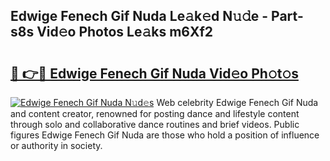 ## Edwige Fenech Gif Nuda Le𝚊k𝚎d N𝚞𝚍e - Part-s8s Vid𝚎o Photos Le𝚊ks m6Xf2

# <h2><a href="http://fbdyof0.evod.top/?m=Edwige+Fenech+Gif+Nuda">🔗 👉🔴 Edwige Fenech Gif Nuda Vid𝚎o Ph𝚘t𝚘s</a></h2>

[![Edwige Fenech Gif Nuda N𝚞d𝚎s](https://i.imgur.com/8V9OHl7.gif)](http://fbdyof0.evod.top/?m=Edwige+Fenech+Gif+Nuda)
Web celebrity Edwige Fenech Gif Nuda and content creator, renowned for posting dance and lifestyle content through solo and collaborative dance routines and brief videos. Public figures Edwige Fenech Gif Nuda are those who hold a position of influence or authority in society. 
